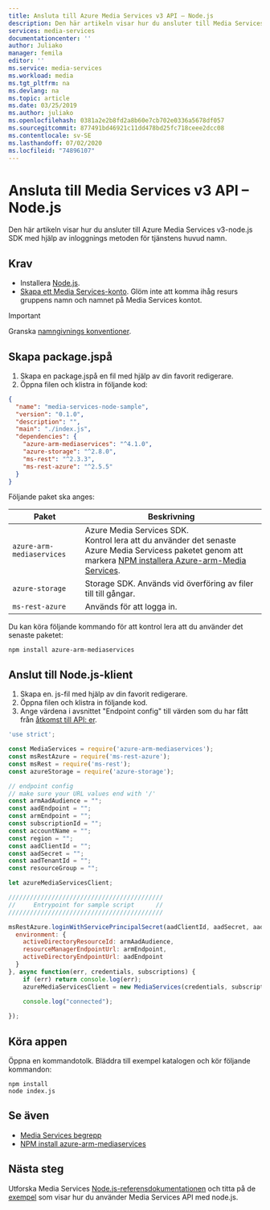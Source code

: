 ```yaml
---
title: Ansluta till Azure Media Services v3 API – Node.js
description: Den här artikeln visar hur du ansluter till Media Services v3-API med Node.js.
services: media-services
documentationcenter: ''
author: Juliako
manager: femila
editor: ''
ms.service: media-services
ms.workload: media
ms.tgt_pltfrm: na
ms.devlang: na
ms.topic: article
ms.date: 03/25/2019
ms.author: juliako
ms.openlocfilehash: 0381a2e2b8fd2a8b60e7cb702e0336a5678df057
ms.sourcegitcommit: 877491bd46921c11dd478bd25fc718ceee2dcc08
ms.contentlocale: sv-SE
ms.lasthandoff: 07/02/2020
ms.locfileid: "74896107"
---
```

# <a name="connect-to-media-services-v3-api---nodejs"></a>Ansluta till Media Services v3 API – Node.js

Den här artikeln visar hur du ansluter till Azure Media Services v3-node.js SDK med hjälp av inloggnings metoden för tjänstens huvud namn.

## <a name="prerequisites"></a>Krav

- Installera [Node.js](https://nodejs.org/en/download/).
- [Skapa ett Media Services-konto](create-account-cli-how-to.md). Glöm inte att komma ihåg resurs gruppens namn och namnet på Media Services kontot.

> [!IMPORTANT]
> Granska [namngivnings konventioner](media-services-apis-overview.md#naming-conventions).

## <a name="create-packagejson"></a>Skapa package.jspå

1. Skapa en package.jspå en fil med hjälp av din favorit redigerare.
1. Öppna filen och klistra in följande kod:

```json
{
  "name": "media-services-node-sample",
  "version": "0.1.0",
  "description": "",
  "main": "./index.js",
  "dependencies": {
    "azure-arm-mediaservices": "^4.1.0",
    "azure-storage": "^2.8.0",
    "ms-rest": "^2.3.3",
    "ms-rest-azure": "^2.5.5"
  }
}
```

Följande paket ska anges:

|Paket|Beskrivning|
|---|---|
|`azure-arm-mediaservices`|Azure Media Services SDK. <br/>Kontrol lera att du använder det senaste Azure Media Servicess paketet genom att markera [NPM installera Azure-arm-Media Services](https://www.npmjs.com/package/azure-arm-mediaservices/).|
|`azure-storage`|Storage SDK. Används vid överföring av filer till till gångar.|
|`ms-rest-azure`| Används för att logga in.|

Du kan köra följande kommando för att kontrol lera att du använder det senaste paketet:

```
npm install azure-arm-mediaservices
```

## <a name="connect-to-nodejs-client"></a>Anslut till Node.js-klient

1. Skapa en. js-fil med hjälp av din favorit redigerare.
1. Öppna filen och klistra in följande kod.
1. Ange värdena i avsnittet "Endpoint config" till värden som du har fått från [åtkomst till API: er](access-api-cli-how-to.md).

```js
'use strict';

const MediaServices = require('azure-arm-mediaservices');
const msRestAzure = require('ms-rest-azure');
const msRest = require('ms-rest');
const azureStorage = require('azure-storage');

// endpoint config
// make sure your URL values end with '/'
const armAadAudience = "";
const aadEndpoint = "";
const armEndpoint = "";
const subscriptionId = "";
const accountName = "";
const region = "";
const aadClientId = "";
const aadSecret = "";
const aadTenantId = "";
const resourceGroup = "";

let azureMediaServicesClient;

///////////////////////////////////////////
//     Entrypoint for sample script      //
///////////////////////////////////////////

msRestAzure.loginWithServicePrincipalSecret(aadClientId, aadSecret, aadTenantId, {
  environment: {
    activeDirectoryResourceId: armAadAudience,
    resourceManagerEndpointUrl: armEndpoint,
    activeDirectoryEndpointUrl: aadEndpoint
  }
}, async function(err, credentials, subscriptions) {
    if (err) return console.log(err);
    azureMediaServicesClient = new MediaServices(credentials, subscriptionId, armEndpoint, { noRetryPolicy: true });
    
    console.log("connected");

});
```

## <a name="run-your-app"></a>Köra appen

Öppna en kommandotolk. Bläddra till exempel katalogen och kör följande kommandon:

```
npm install 
node index.js
```

## <a name="see-also"></a>Se även

- [Media Services begrepp](concepts-overview.md)
- [NPM install azure-arm-mediaservices](https://www.npmjs.com/package/azure-arm-mediaservices/)

## <a name="next-steps"></a>Nästa steg

Utforska Media Services [Node.js-referensdokumentationen](/javascript/api/overview/azure/mediaservices/management) och titta på de [exempel](https://github.com/Azure-Samples/media-services-v3-node-tutorials) som visar hur du använder Media Services API med node.js.

